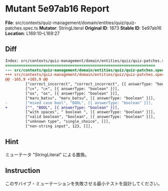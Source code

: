 # Mutant 5e97ab16 Report

**File**: src/contexts/quiz-management/domain/entities/quiz/quiz-patches.spec.ts
**Mutator**: StringLiteral
**Original ID**: 1873
**Stable ID**: 5e97ab16
**Location**: L169:10–L169:27

## Diff

```diff
Index: src/contexts/quiz-management/domain/entities/quiz/quiz-patches.spec.ts
===================================================================
--- src/contexts/quiz-management/domain/entities/quiz/quiz-patches.spec.ts	original
+++ src/contexts/quiz-management/domain/entities/quiz/quiz-patches.spec.ts	mutated #1873
@@ -165,9 +165,9 @@
         ["correct_incorrect", "correct_incorrect", [{ answerType: "boolean" }]],
         ["○×", "○×", [{ answerType: "boolean" }]],
         ["ox", "ox", [{ answerType: "boolean" }]],
         ["maru_batsu", "maru_batsu", [{ answerType: "boolean" }]],
-        ["mixed case bool", "BOOL", [{ answerType: "boolean" }]],
+        ["", "BOOL", [{ answerType: "boolean" }]],
         ["with spaces", " boolean ", [{ answerType: "boolean" }]],
         ["valid boolean", "boolean", [{ answerType: "boolean" }]],
         ["unknown type", "single_choice", []],
         ["non-string input", 123, []],
```

## Hint

ミューテータ "StringLiteral" による置換。

## Instruction

このサバイブ・ミューテーションを失敗させる最小テストを設計してください。
